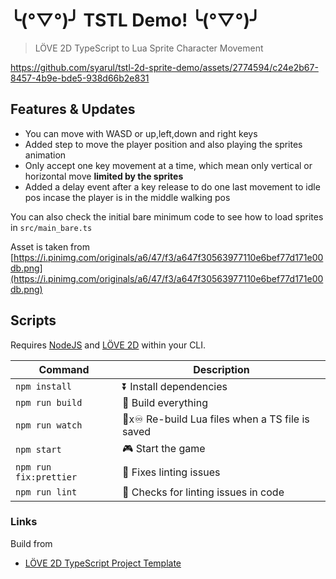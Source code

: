 # ╰(°▽°)╯ TSTL Demo! ╰(°▽°)╯

> LÖVE 2D TypeScript to Lua Sprite Character Movement

https://github.com/syarul/tstl-2d-sprite-demo/assets/2774594/c24e2b67-8457-4b9e-bde5-938d66b2e831

## Features & Updates
- You can move with WASD or up,left,down and right keys
- Added step to move the player position and also playing the sprites animation
- Only accept one key movement at a time, which mean only vertical or horizontal move **limited by the sprites**
- Added a delay event after a key release to do one last movement to idle pos incase the player is in the middle walking pos

You can also check the initial bare minimum code to see how to load sprites in `src/main_bare.ts`

Asset is taken from [https://i.pinimg.com/originals/a6/47/f3/a647f30563977110e6bef77d171e00db.png](https://i.pinimg.com/originals/a6/47/f3/a647f30563977110e6bef77d171e00db.png)

## Scripts

Requires [NodeJS](https://nodejs.org/en/download/) and [LÖVE 2D](https://love2d.org/) within your CLI.

| Command                | Description                                      |
| ---------------------- | ------------------------------------------------ |
| `npm install`          | ⏬ Install dependencies                          |
| `npm run build`        | 🔨 Build everything                              |
| `npm run watch`        | 🔨x♾ Re-build Lua files when a TS file is saved |
| `npm start`            | 🎮 Start the game                                |
| `npm run fix:prettier` | 💄 Fixes linting issues                          |
| `npm run lint`         | 💄 Checks for linting issues in code             |

### Links

Build from

- [LÖVE 2D TypeScript Project Template](https://github.com/hazzard993/love-typescript-template)
